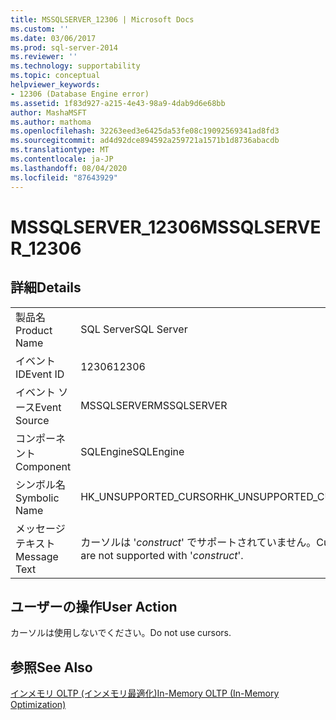 ```yaml
---
title: MSSQLSERVER_12306 | Microsoft Docs
ms.custom: ''
ms.date: 03/06/2017
ms.prod: sql-server-2014
ms.reviewer: ''
ms.technology: supportability
ms.topic: conceptual
helpviewer_keywords:
- 12306 (Database Engine error)
ms.assetid: 1f83d927-a215-4e43-98a9-4dab9d6e68bb
author: MashaMSFT
ms.author: mathoma
ms.openlocfilehash: 32263eed3e6425da53fe08c19092569341ad8fd3
ms.sourcegitcommit: ad4d92dce894592a259721a1571b1d8736abacdb
ms.translationtype: MT
ms.contentlocale: ja-JP
ms.lasthandoff: 08/04/2020
ms.locfileid: "87643929"
---
```

# <a name="mssqlserver_12306"></a><span data-ttu-id="f8bcc-102">MSSQLSERVER_12306</span><span class="sxs-lookup"><span data-stu-id="f8bcc-102">MSSQLSERVER_12306</span></span>
    
## <a name="details"></a><span data-ttu-id="f8bcc-103">詳細</span><span class="sxs-lookup"><span data-stu-id="f8bcc-103">Details</span></span>  
  
|||  
|-|-|  
|<span data-ttu-id="f8bcc-104">製品名</span><span class="sxs-lookup"><span data-stu-id="f8bcc-104">Product Name</span></span>|<span data-ttu-id="f8bcc-105">SQL Server</span><span class="sxs-lookup"><span data-stu-id="f8bcc-105">SQL Server</span></span>|  
|<span data-ttu-id="f8bcc-106">イベント ID</span><span class="sxs-lookup"><span data-stu-id="f8bcc-106">Event ID</span></span>|<span data-ttu-id="f8bcc-107">12306</span><span class="sxs-lookup"><span data-stu-id="f8bcc-107">12306</span></span>|  
|<span data-ttu-id="f8bcc-108">イベント ソース</span><span class="sxs-lookup"><span data-stu-id="f8bcc-108">Event Source</span></span>|<span data-ttu-id="f8bcc-109">MSSQLSERVER</span><span class="sxs-lookup"><span data-stu-id="f8bcc-109">MSSQLSERVER</span></span>|  
|<span data-ttu-id="f8bcc-110">コンポーネント</span><span class="sxs-lookup"><span data-stu-id="f8bcc-110">Component</span></span>|<span data-ttu-id="f8bcc-111">SQLEngine</span><span class="sxs-lookup"><span data-stu-id="f8bcc-111">SQLEngine</span></span>|  
|<span data-ttu-id="f8bcc-112">シンボル名</span><span class="sxs-lookup"><span data-stu-id="f8bcc-112">Symbolic Name</span></span>|<span data-ttu-id="f8bcc-113">HK_UNSUPPORTED_CURSOR</span><span class="sxs-lookup"><span data-stu-id="f8bcc-113">HK_UNSUPPORTED_CURSOR</span></span>|  
|<span data-ttu-id="f8bcc-114">メッセージ テキスト</span><span class="sxs-lookup"><span data-stu-id="f8bcc-114">Message Text</span></span>|<span data-ttu-id="f8bcc-115">カーソルは '*construct*' でサポートされていません。</span><span class="sxs-lookup"><span data-stu-id="f8bcc-115">Cursors are not supported with '*construct*'.</span></span>|  
  
## <a name="user-action"></a><span data-ttu-id="f8bcc-116">ユーザーの操作</span><span class="sxs-lookup"><span data-stu-id="f8bcc-116">User Action</span></span>  
 <span data-ttu-id="f8bcc-117">カーソルは使用しないでください。</span><span class="sxs-lookup"><span data-stu-id="f8bcc-117">Do not use cursors.</span></span>  
  
## <a name="see-also"></a><span data-ttu-id="f8bcc-118">参照</span><span class="sxs-lookup"><span data-stu-id="f8bcc-118">See Also</span></span>  
 [<span data-ttu-id="f8bcc-119">インメモリ OLTP &#40;インメモリ最適化&#41;</span><span class="sxs-lookup"><span data-stu-id="f8bcc-119">In-Memory OLTP &#40;In-Memory Optimization&#41;</span></span>](../in-memory-oltp/in-memory-oltp-in-memory-optimization.md)  
  
  
